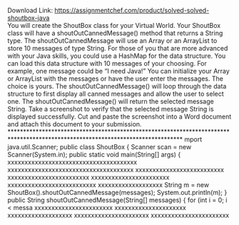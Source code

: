 Download Link: https://assignmentchef.com/product/solved-solved-shoutbox-java
<br>
You will create the ShoutBox class for your Virtual World. Your ShoutBox class will have a shoutOutCannedMessage() method that returns a String type. The shoutOutCannedMessage will use an Array or an ArrayList to store 10 messages of type String. For those of you that are more advanced with your Java skills, you could use a HashMap for the data structure. You can load this data structure with 10 messages of your choosing. For example, one message could be “I need Java!” You can initialize your Array or ArrayList with the messages or have the user enter the messages. The choice is yours. The shoutOutCannedMessage() will loop through the data structure to first display all canned messages and allow the user to select one. The shoutOutCannedMessage() will return the selected message String. Take a screenshot to verify that the selected message String is displayed successfully. Cut and paste the screenshot into a Word document and attach this document to your submission. ******************************************************************************************************************************* mport java.util.Scanner; public class ShoutBox { Scanner scan = new Scanner(System.in); public static void main(String[] args) { xxxxxxxxxxxxxxxxxxxxxxxxxxxxxxxxxxxxxx xxxxxxxxxxxxxxxxxxxxxxxxxxxxxxxxxxxxx xxxxxxxxxxxxxxxxxxxxxxxxxx xxxxxxxxxxxxxxxxxxxxxxxx xxxxxxxxxxxxxxxxxxxxxxx xxxxxxxxxxxxxxxxxxxxxxxxxx xxxxxxxxxxxxxxxxxxx String m = new ShoutBox().shoutOutCannedMessage(messages); System.out.println(m); } public String shoutOutCannedMessage(String[] messages) { for (int i = 0; i &lt; messa xxxxxxxxxxxxxxxxxxxxxxx xxxxxxxxxxxxxxxxxxxxx xxxxxxxxxxxxxxxxxxx xxxxxxxxxxxxxxxxxxxxxx xxxxxxxxxxxxxxxxxxxxxxx